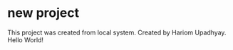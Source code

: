 # new project 

This project was created from local system.
Created by Hariom Upadhyay.
Hello World!
